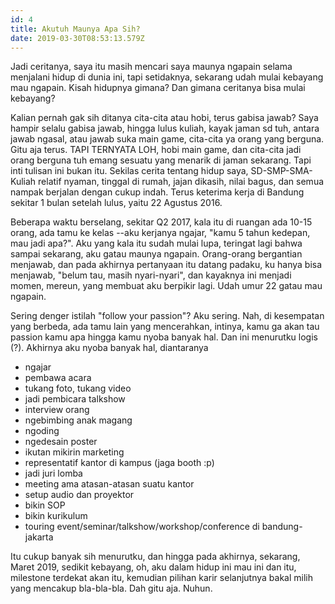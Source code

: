 ```yaml
---
id: 4
title: Akutuh Maunya Apa Sih?
date: 2019-03-30T08:53:13.579Z
---
```

Jadi ceritanya, saya itu masih mencari saya maunya ngapain selama menjalani hidup di dunia ini, tapi setidaknya, sekarang udah mulai kebayang mau ngapain. Kisah hidupnya gimana? Dan gimana ceritanya bisa mulai kebayang?

Kalian pernah gak sih ditanya cita-cita atau hobi, terus gabisa jawab? Saya hampir selalu gabisa jawab, hingga lulus kuliah, kayak jaman sd tuh, antara jawab ngasal, atau jawab suka main game, cita-cita ya orang yang berguna. Gitu aja terus. TAPI TERNYATA LOH, hobi main game, dan cita-cita jadi orang berguna tuh emang sesuatu yang menarik di jaman sekarang. Tapi inti tulisan ini bukan itu. Sekilas cerita tentang hidup saya, SD-SMP-SMA-Kuliah relatif nyaman, tinggal di rumah, jajan dikasih, nilai bagus, dan semua nampak berjalan dengan cukup indah. Terus keterima kerja di Bandung sekitar 1 bulan setelah lulus, yaitu 22 Agustus 2016.

Beberapa waktu berselang, sekitar Q2 2017, kala itu di ruangan ada 10-15 orang, ada tamu ke kelas --aku kerjanya ngajar, "kamu 5 tahun kedepan, mau jadi apa?". Aku yang kala itu sudah mulai lupa, teringat lagi bahwa sampai sekarang, aku gatau maunya ngapain. Orang-orang bergantian menjawab, dan pada akhirnya pertanyaan itu datang padaku, ku hanya bisa menjawab, "belum tau, masih nyari-nyari", dan kayaknya ini menjadi momen, mereun, yang membuat aku berpikir lagi. Udah umur 22 gatau mau ngapain.

Sering denger istilah "follow your passion"? Aku sering. Nah, di kesempatan yang berbeda, ada tamu lain yang mencerahkan, intinya, kamu ga akan tau passion kamu apa hingga kamu nyoba banyak hal. Dan ini menurutku logis (?). Akhirnya aku nyoba banyak hal, diantaranya

* ngajar
* pembawa acara
* tukang foto, tukang video
* jadi pembicara talkshow
* interview orang
* ngebimbing anak magang
* ngoding
* ngedesain poster
* ikutan mikirin marketing
* representatif kantor di kampus (jaga booth :p)
* jadi juri lomba
* meeting ama atasan-atasan suatu kantor
* setup audio dan proyektor
* bikin SOP
* bikin kurikulum
* touring event/seminar/talkshow/workshop/conference di bandung-jakarta

Itu cukup banyak sih menurutku, dan hingga pada akhirnya, sekarang, Maret 2019, sedikit kebayang, oh, aku dalam hidup ini mau ini dan itu, milestone terdekat akan itu, kemudian pilihan karir selanjutnya bakal milih yang mencakup bla-bla-bla. Dah gitu aja. Nuhun.
